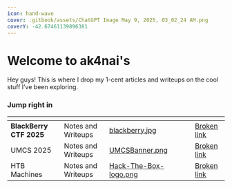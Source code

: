 ```yaml
---
icon: hand-wave
cover: .gitbook/assets/ChatGPT Image May 9, 2025, 03_02_24 AM.png
coverY: -42.67461139896381
---
```


# Welcome to ak4nai's

Hey guys! This is where I drop my 1-cent articles and writeups on the cool stuff I’ve been exploring.

### Jump right in

<table data-view="cards"><thead><tr><th></th><th></th><th data-hidden data-card-cover data-type="files"></th><th data-hidden></th><th data-hidden data-type="files"></th><th data-hidden data-card-target data-type="content-ref"></th></tr></thead><tbody><tr><td><strong>BlackBerry CTF 2025</strong></td><td>Notes and Writeups</td><td><a href=".gitbook/assets/blackberry.jpg">blackberry.jpg</a></td><td></td><td></td><td><a href="broken-reference">Broken link</a></td></tr><tr><td>UMCS 2025</td><td>Notes and Writeups</td><td><a href=".gitbook/assets/UMCSBanner.png">UMCSBanner.png</a></td><td></td><td></td><td><a href="broken-reference">Broken link</a></td></tr><tr><td>HTB Machines</td><td>Notes and Writeups</td><td><a href=".gitbook/assets/Hack-The-Box-logo.png">Hack-The-Box-logo.png</a></td><td></td><td></td><td><a href="broken-reference">Broken link</a></td></tr></tbody></table>
